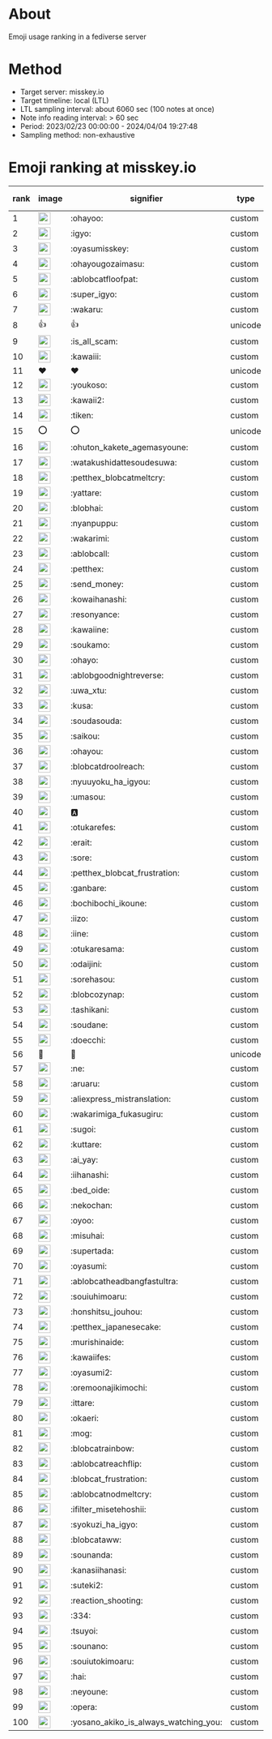 # About
Emoji usage ranking in a fediverse server

# Method
- Target server: misskey.io
- Target timeline: local (LTL)
- LTL sampling interval: about 6060 sec (100 notes at once)
- Note info reading interval: > 60 sec
- Period: 2023/02/23 00:00:00 - 2024/04/04 19:27:48 
- Sampling method: non-exhaustive

# Emoji ranking at misskey.io

|rank|image|signifier|type|frequency score|
|----|----|----|----|----|
|1|<img height="24" src="https://misskey.io/emoji/ohayoo.webp">|:ohayoo:|custom|175880|
|2|<img height="24" src="https://misskey.io/emoji/igyo.webp">|:igyo:|custom|114281|
|3|<img height="24" src="https://misskey.io/emoji/oyasumisskey.webp">|:oyasumisskey:|custom|76040|
|4|<img height="24" src="https://misskey.io/emoji/ohayougozaimasu.webp">|:ohayougozaimasu:|custom|41405|
|5|<img height="24" src="https://misskey.io/emoji/ablobcatfloofpat.webp">|:ablobcatfloofpat:|custom|33945|
|6|<img height="24" src="https://misskey.io/emoji/super_igyo.webp">|:super_igyo:|custom|32516|
|7|<img height="24" src="https://misskey.io/emoji/wakaru.webp">|:wakaru:|custom|29214|
|8|👍|👍|unicode|24603|
|9|<img height="24" src="https://misskey.io/emoji/is_all_scam.webp">|:is_all_scam:|custom|23477|
|10|<img height="24" src="https://misskey.io/emoji/kawaiii.webp">|:kawaiii:|custom|22120|
|11|❤|❤|unicode|21050|
|12|<img height="24" src="https://misskey.io/emoji/youkoso.webp">|:youkoso:|custom|19724|
|13|<img height="24" src="https://misskey.io/emoji/kawaii2.webp">|:kawaii2:|custom|19110|
|14|<img height="24" src="https://misskey.io/emoji/tiken.webp">|:tiken:|custom|17219|
|15|⭕|⭕|unicode|16635|
|16|<img height="24" src="https://misskey.io/emoji/ohuton_kakete_agemasyoune.webp">|:ohuton_kakete_agemasyoune:|custom|16540|
|17|<img height="24" src="https://misskey.io/emoji/watakushidattesoudesuwa.webp">|:watakushidattesoudesuwa:|custom|16259|
|18|<img height="24" src="https://misskey.io/emoji/petthex_blobcatmeltcry.webp">|:petthex_blobcatmeltcry:|custom|16241|
|19|<img height="24" src="https://misskey.io/emoji/yattare.webp">|:yattare:|custom|15837|
|20|<img height="24" src="https://misskey.io/emoji/blobhai.webp">|:blobhai:|custom|15435|
|21|<img height="24" src="https://misskey.io/emoji/nyanpuppu.webp">|:nyanpuppu:|custom|14311|
|22|<img height="24" src="https://misskey.io/emoji/wakarimi.webp">|:wakarimi:|custom|14292|
|23|<img height="24" src="https://misskey.io/emoji/ablobcall.webp">|:ablobcall:|custom|13708|
|24|<img height="24" src="https://misskey.io/emoji/petthex.webp">|:petthex:|custom|13244|
|25|<img height="24" src="https://misskey.io/emoji/send_money.webp">|:send_money:|custom|13233|
|26|<img height="24" src="https://misskey.io/emoji/kowaihanashi.webp">|:kowaihanashi:|custom|12498|
|27|<img height="24" src="https://misskey.io/emoji/resonyance.webp">|:resonyance:|custom|11570|
|28|<img height="24" src="https://misskey.io/emoji/kawaiine.webp">|:kawaiine:|custom|11473|
|29|<img height="24" src="https://misskey.io/emoji/soukamo.webp">|:soukamo:|custom|11303|
|30|<img height="24" src="https://misskey.io/emoji/ohayo.webp">|:ohayo:|custom|11010|
|31|<img height="24" src="https://misskey.io/emoji/ablobgoodnightreverse.webp">|:ablobgoodnightreverse:|custom|10795|
|32|<img height="24" src="https://misskey.io/emoji/uwa_xtu.webp">|:uwa_xtu:|custom|10439|
|33|<img height="24" src="https://misskey.io/emoji/kusa.webp">|:kusa:|custom|10076|
|34|<img height="24" src="https://misskey.io/emoji/soudasouda.webp">|:soudasouda:|custom|9896|
|35|<img height="24" src="https://misskey.io/emoji/saikou.webp">|:saikou:|custom|9454|
|36|<img height="24" src="https://misskey.io/emoji/ohayou.webp">|:ohayou:|custom|9112|
|37|<img height="24" src="https://misskey.io/emoji/blobcatdroolreach.webp">|:blobcatdroolreach:|custom|8766|
|38|<img height="24" src="https://misskey.io/emoji/nyuuyoku_ha_igyou.webp">|:nyuuyoku_ha_igyou:|custom|8557|
|39|<img height="24" src="https://misskey.io/emoji/umasou.webp">|:umasou:|custom|8052|
|40|<img height="24" src="https://misskey.io/emoji/a.webp">|:a:|custom|7930|
|41|<img height="24" src="https://misskey.io/emoji/otukarefes.webp">|:otukarefes:|custom|7703|
|42|<img height="24" src="https://misskey.io/emoji/erait.webp">|:erait:|custom|7650|
|43|<img height="24" src="https://misskey.io/emoji/sore.webp">|:sore:|custom|7411|
|44|<img height="24" src="https://misskey.io/emoji/petthex_blobcat_frustration.webp">|:petthex_blobcat_frustration:|custom|7270|
|45|<img height="24" src="https://misskey.io/emoji/ganbare.webp">|:ganbare:|custom|7161|
|46|<img height="24" src="https://misskey.io/emoji/bochibochi_ikoune.webp">|:bochibochi_ikoune:|custom|7098|
|47|<img height="24" src="https://misskey.io/emoji/iizo.webp">|:iizo:|custom|7088|
|48|<img height="24" src="https://misskey.io/emoji/iine.webp">|:iine:|custom|6981|
|49|<img height="24" src="https://misskey.io/emoji/otukaresama.webp">|:otukaresama:|custom|6914|
|50|<img height="24" src="https://misskey.io/emoji/odaijini.webp">|:odaijini:|custom|6518|
|51|<img height="24" src="https://misskey.io/emoji/sorehasou.webp">|:sorehasou:|custom|6452|
|52|<img height="24" src="https://misskey.io/emoji/blobcozynap.webp">|:blobcozynap:|custom|6080|
|53|<img height="24" src="https://misskey.io/emoji/tashikani.webp">|:tashikani:|custom|5970|
|54|<img height="24" src="https://misskey.io/emoji/soudane.webp">|:soudane:|custom|5936|
|55|<img height="24" src="https://misskey.io/emoji/doecchi.webp">|:doecchi:|custom|5800|
|56|🎉|🎉|unicode|5592|
|57|<img height="24" src="https://misskey.io/emoji/ne.webp">|:ne:|custom|5561|
|58|<img height="24" src="https://misskey.io/emoji/aruaru.webp">|:aruaru:|custom|5556|
|59|<img height="24" src="https://misskey.io/emoji/aliexpress_mistranslation.webp">|:aliexpress_mistranslation:|custom|5465|
|60|<img height="24" src="https://misskey.io/emoji/wakarimiga_fukasugiru.webp">|:wakarimiga_fukasugiru:|custom|5415|
|61|<img height="24" src="https://misskey.io/emoji/sugoi.webp">|:sugoi:|custom|5288|
|62|<img height="24" src="https://misskey.io/emoji/kuttare.webp">|:kuttare:|custom|5259|
|63|<img height="24" src="https://misskey.io/emoji/ai_yay.webp">|:ai_yay:|custom|5216|
|64|<img height="24" src="https://misskey.io/emoji/iihanashi.webp">|:iihanashi:|custom|5204|
|65|<img height="24" src="https://misskey.io/emoji/bed_oide.webp">|:bed_oide:|custom|5187|
|66|<img height="24" src="https://misskey.io/emoji/nekochan.webp">|:nekochan:|custom|4950|
|67|<img height="24" src="https://misskey.io/emoji/oyoo.webp">|:oyoo:|custom|4934|
|68|<img height="24" src="https://misskey.io/emoji/misuhai.webp">|:misuhai:|custom|4886|
|69|<img height="24" src="https://misskey.io/emoji/supertada.webp">|:supertada:|custom|4843|
|70|<img height="24" src="https://misskey.io/emoji/oyasumi.webp">|:oyasumi:|custom|4829|
|71|<img height="24" src="https://misskey.io/emoji/ablobcatheadbangfastultra.webp">|:ablobcatheadbangfastultra:|custom|4779|
|72|<img height="24" src="https://misskey.io/emoji/souiuhimoaru.webp">|:souiuhimoaru:|custom|4754|
|73|<img height="24" src="https://misskey.io/emoji/honshitsu_jouhou.webp">|:honshitsu_jouhou:|custom|4666|
|74|<img height="24" src="https://misskey.io/emoji/petthex_japanesecake.webp">|:petthex_japanesecake:|custom|4570|
|75|<img height="24" src="https://misskey.io/emoji/murishinaide.webp">|:murishinaide:|custom|4541|
|76|<img height="24" src="https://misskey.io/emoji/kawaiifes.webp">|:kawaiifes:|custom|4489|
|77|<img height="24" src="https://misskey.io/emoji/oyasumi2.webp">|:oyasumi2:|custom|4278|
|78|<img height="24" src="https://misskey.io/emoji/oremoonajikimochi.webp">|:oremoonajikimochi:|custom|4271|
|79|<img height="24" src="https://misskey.io/emoji/ittare.webp">|:ittare:|custom|4081|
|80|<img height="24" src="https://misskey.io/emoji/okaeri.webp">|:okaeri:|custom|4051|
|81|<img height="24" src="https://misskey.io/emoji/mog.webp">|:mog:|custom|4023|
|82|<img height="24" src="https://misskey.io/emoji/blobcatrainbow.webp">|:blobcatrainbow:|custom|4019|
|83|<img height="24" src="https://misskey.io/emoji/ablobcatreachflip.webp">|:ablobcatreachflip:|custom|3999|
|84|<img height="24" src="https://misskey.io/emoji/blobcat_frustration.webp">|:blobcat_frustration:|custom|3968|
|85|<img height="24" src="https://misskey.io/emoji/ablobcatnodmeltcry.webp">|:ablobcatnodmeltcry:|custom|3944|
|86|<img height="24" src="https://misskey.io/emoji/ifilter_misetehoshii.webp">|:ifilter_misetehoshii:|custom|3897|
|87|<img height="24" src="https://misskey.io/emoji/syokuzi_ha_igyo.webp">|:syokuzi_ha_igyo:|custom|3856|
|88|<img height="24" src="https://misskey.io/emoji/blobcataww.webp">|:blobcataww:|custom|3780|
|89|<img height="24" src="https://misskey.io/emoji/sounanda.webp">|:sounanda:|custom|3751|
|90|<img height="24" src="https://misskey.io/emoji/kanasiihanasi.webp">|:kanasiihanasi:|custom|3622|
|91|<img height="24" src="https://misskey.io/emoji/suteki2.webp">|:suteki2:|custom|3606|
|92|<img height="24" src="https://misskey.io/emoji/reaction_shooting.webp">|:reaction_shooting:|custom|3573|
|93|<img height="24" src="https://misskey.io/emoji/334.webp">|:334:|custom|3544|
|94|<img height="24" src="https://misskey.io/emoji/tsuyoi.webp">|:tsuyoi:|custom|3493|
|95|<img height="24" src="https://misskey.io/emoji/sounano.webp">|:sounano:|custom|3461|
|96|<img height="24" src="https://misskey.io/emoji/souiutokimoaru.webp">|:souiutokimoaru:|custom|3397|
|97|<img height="24" src="https://misskey.io/emoji/hai.webp">|:hai:|custom|3393|
|98|<img height="24" src="https://misskey.io/emoji/neyoune.webp">|:neyoune:|custom|3370|
|99|<img height="24" src="https://misskey.io/emoji/opera.webp">|:opera:|custom|3260|
|100|<img height="24" src="https://misskey.io/emoji/yosano_akiko_is_always_watching_you.webp">|:yosano_akiko_is_always_watching_you:|custom|3203|
